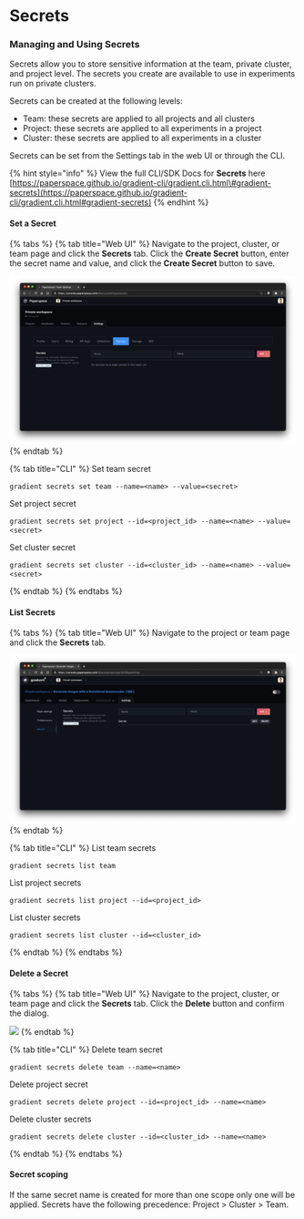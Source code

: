 # Secrets

### Managing and Using Secrets

Secrets allow you to store sensitive information at the team, private cluster, and project level. The secrets you create are available to use in experiments run on private clusters.

Secrets can be created at the following levels:

* Team: these secrets are applied to all projects and all clusters
* Project: these secrets are applied to all experiments in a project
* Cluster: these secrets are applied to all experiments in a cluster

Secrets can be set from the Settings tab in the web UI or through the CLI.

{% hint style="info" %}
View the full CLI/SDK Docs for **Secrets** here [https://paperspace.github.io/gradient-cli/gradient.cli.html\#gradient-secrets](https://paperspace.github.io/gradient-cli/gradient.cli.html#gradient-secrets)
{% endhint %}

#### Set a Secret

{% tabs %}
{% tab title="Web UI" %}
Navigate to the project, cluster, or team page and click the **Secrets** tab. Click the **Create Secret** button, enter the secret name and value, and click the **Create Secret** button to save.

![Secrets are located in Settings &amp;gt; Secrets](../../.gitbook/assets/screen-shot-2021-01-18-at-10.25.39-pm.png)
{% endtab %}

{% tab title="CLI" %}
Set team secret

```text
gradient secrets set team --name=<name> --value=<secret>
```

Set project secret

```text
gradient secrets set project --id=<project_id> --name=<name> --value=<secret>
```

Set cluster secret

```text
gradient secrets set cluster --id=<cluster_id> --name=<name> --value=<secret>
```
{% endtab %}
{% endtabs %}

#### List Secrets

{% tabs %}
{% tab title="Web UI" %}
Navigate to the project or team page and click the **Secrets** tab.

![Secrets are available in settings for projects and teams](../../.gitbook/assets/screen-shot-2021-01-18-at-10.28.24-pm.png)
{% endtab %}

{% tab title="CLI" %}
List team secrets

```text
gradient secrets list team
```

List project secrets

```text
gradient secrets list project --id=<project_id>
```

List cluster secrets

```text
gradient secrets list cluster --id=<cluster_id>
```
{% endtab %}
{% endtabs %}

#### Delete a Secret

{% tabs %}
{% tab title="Web UI" %}
Navigate to the project, cluster, or team page and click the **Secrets** tab. Click the **Delete** button and confirm the dialog.

![](../../.gitbook/assets/secret-delete.png)
{% endtab %}

{% tab title="CLI" %}
Delete team secret

```text
gradient secrets delete team --name=<name>
```

Delete project secret

```text
gradient secrets delete project --id=<project_id> --name=<name>
```

Delete cluster secrets

```text
gradient secrets delete cluster --id=<cluster_id> --name=<name>
```
{% endtab %}
{% endtabs %}

#### **Secret scoping**

If the same secret name is created for more than one scope only one will be applied. Secrets have the following precedence: Project &gt; Cluster &gt; Team.

